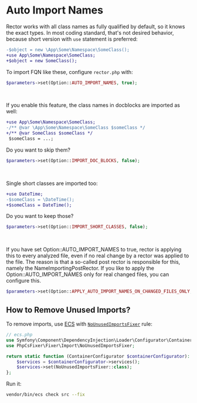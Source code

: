# Auto Import Names

Rector works with all class names as fully qualified by default, so it knows the exact types. In most coding standard, that's not desired behavior, because short version with `use` statement is preferred:

```diff
-$object = new \App\Some\Namespace\SomeClass();
+use App\Some\Namespace\SomeClass;
+$object = new SomeClass();
```


To import FQN like these, configure `rector.php` with:

```php
$parameters->set(Option::AUTO_IMPORT_NAMES, true);
```

<br>

If you enable this feature, the class names in docblocks are imported as well:

```diff
+use App\Some\Namespace\SomeClass;
-/** @var \App\Some\Namespace\SomeClass $someClass */
+/** @var SomeClass $someClass */
 $someClass = ...;
```

Do you want to skip them?

```php
$parameters->set(Option::IMPORT_DOC_BLOCKS, false);
```

<br>

Single short classes are imported too:

```diff
+use DateTime;
-$someClass = \DateTime();
+$someClass = DateTime();
```

Do you want to keep those?

```php
$parameters->set(Option::IMPORT_SHORT_CLASSES, false);
```

<br>

If you have set Option::AUTO_IMPORT_NAMES to true, rector is applying this to every analyzed file, even if no real change by a rector was applied to the file.
The reason is that a so-called post rector is responsible for this, namely the NameImportingPostRector.
If you like to apply the Option::AUTO_IMPORT_NAMES only for real changed files, you can configure this.

```php
$parameters->set(Option::APPLY_AUTO_IMPORT_NAMES_ON_CHANGED_FILES_ONLY, true);
```

## How to Remove Unused Imports?

To remove imports, use [ECS](https://github.com/symplify/easy-coding-standard) with [`NoUnusedImportsFixer`](https://github.com/FriendsOfPHP/PHP-CS-Fixer/blob/2.18/doc/rules/import/no_unused_imports.rst) rule:

```php
// ecs.php
use Symfony\Component\DependencyInjection\Loader\Configurator\ContainerConfigurator;
use PhpCsFixer\Fixer\Import\NoUnusedImportsFixer;

return static function (ContainerConfigurator $containerConfigurator): void {
    $services = $containerConfigurator->services();
    $services->set(NoUnusedImportsFixer::class);
};
```

Run it:

```bash
vendor/bin/ecs check src --fix
```
